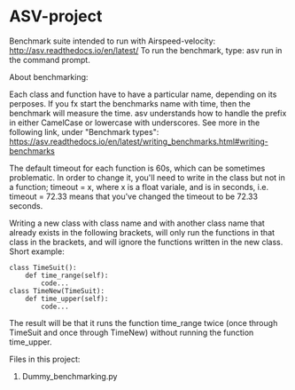 # ASV-project

Benchmark suite intended to run with Airspeed-velocity:
http://asv.readthedocs.io/en/latest/
To run the benchmark, type:
asv run
in the command prompt.

About benchmarking:

Each class and function have to have a particular name, depending on its perposes.
If you fx start the benchmarks name with time, then the benchmark will measure the time. 
asv understands how to handle the prefix in either CamelCase or lowercase with underscores.
See more in the following link, under "Benchmark types": https://asv.readthedocs.io/en/latest/writing_benchmarks.html#writing-benchmarks

The default timeout for each function is 60s, which can be sometimes problematic.
In order to change it, you'll need to write in the class but not in a function; timeout = x, where x is a float variale, and is in seconds, i.e. timeout = 72.33 means that you've changed the timeout to be 72.33 seconds.

Writing a new class with class name and with another class name that already exists in the following brackets, will only run the functions in that class in the brackets, and will ignore the functions written in the new class. Short example:

```
class TimeSuit():
    def time_range(self):
        code...
class TimeNew(TimeSuit):
    def time_upper(self):
        code...
```        
        
The result will be that it runs the function time_range twice (once through TimeSuit and once through TimeNew) without running the function time_upper.

Files in this project:
1. Dummy_benchmarking.py
